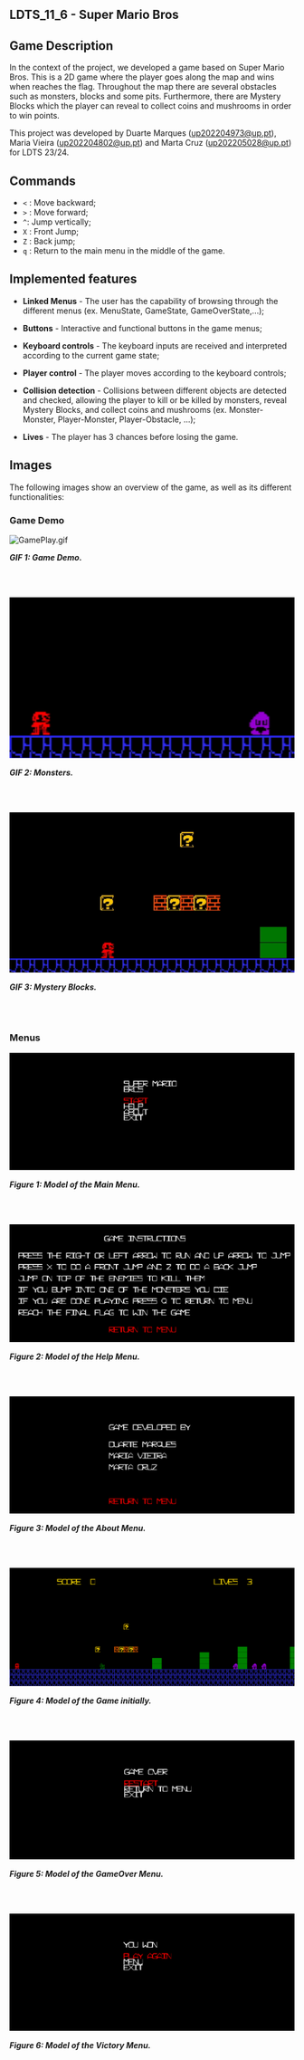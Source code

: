 ## LDTS_11_6 - Super Mario Bros

## Game Description
In the context of the project, we developed a game based on Super Mario Bros.
This is a 2D game where the player goes along the map and wins when reaches the flag.
Throughout the map there are several obstacles such as monsters, blocks and some pits.
Furthermore, there are Mystery Blocks which the player can reveal to collect coins and mushrooms in order to win points.

This project was developed by
Duarte Marques (up202204973@up.pt), 
Maria Vieira (up202204802@up.pt)
and Marta Cruz (up202205028@up.pt)
for LDTS 23/24.

## Commands
* ```<``` : Move backward;
* ```>``` : Move forward;
* ```^```: Jump vertically;
* ```X``` : Front Jump;
* ```Z``` : Back jump;
* ```q``` : Return to the main menu in the middle of the game. 


## Implemented features

- **Linked Menus** - The user has the capability of browsing through the different menus (ex. MenuState, GameState, GameOverState,...);

- **Buttons** - Interactive and functional buttons in the game menus;

- **Keyboard controls** - The keyboard inputs are received and interpreted according to the current game state;

- **Player control** - The player moves according to the keyboard controls;

- **Collision detection** - Collisions between different objects are detected and checked, allowing the player to kill or be killed by monsters, reveal Mystery Blocks, and collect coins and mushrooms (ex. Monster-Monster, Player-Monster, Player-Obstacle, ...);

- **Lives** - The player has 3 chances before losing the game.


## Images
The following images show an overview of the game, as well as its different functionalities:

### Game Demo

![GamePlay.gif](docs%2FGIFs%2FGamePlay.gif)

<p align="" justify="">
  <b><i>GIF 1: Game Demo.</i></b>
</p>
<br>
<br />


![Monsters.gif](docs%2FGIFs%2FMonsters.gif)
<p align="" justify="">
  <b><i>GIF 2: Monsters.</i></b>
</p>
<br>
<br />


![MysteryBlock.gif](docs%2FGIFs%2FMysteryBlock.gif)
<p align="" justify="">
  <b><i>GIF 3: Mystery Blocks.</i></b>
</p>
<br>
<br />



### Menus
![InitialMenu.png](docs%2Fimages%2FInitialMenu.png)
<p align="" justify="">
  <b><i>Figure 1: Model of the Main Menu.</i></b>
</p>
<br>
<br />


![HelpMenu.png](docs%2Fimages%2FHelpMenu.png)
<p align="" justify="">
  <b><i>Figure 2: Model of the Help Menu.</i></b>
</p>
<br>
<br />


![AboutMenu.png](docs%2Fimages%2FAboutMenu.png)
<p align="" justify="">
  <b><i>Figure 3: Model of the About Menu.</i></b>
</p>
<br>
<br />


![Game.png](docs%2Fimages%2FGame.png)
<p align="" justify="">
  <b><i>Figure 4: Model of the Game initially.</i></b>
</p>
<br>
<br />


![GameOver.png](docs%2Fimages%2FGameOver.png)
<p align="" justify="">
  <b><i>Figure 5: Model of the GameOver Menu.</i></b>
</p>
<br>
<br />


![Victory.png](docs%2Fimages%2FVictory.png)
<p align="" justify="">
  <b><i>Figure 6: Model of the Victory Menu.</i></b>
</p>
<br>
<br />


